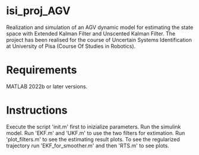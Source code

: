# isi_proj_AGV

Realization and simulation of an AGV dynamic model for estimating the state space with Extended Kalman Filter and Unscented Kalman Filter.
The project has been realised for the course of Uncertain Systems Identification at University of Pisa (Course Of Studies in Robotics).

# Requirements
MATLAB 2022b or later versions.

# Instructions

Execute the script 'init.m' first to inizialize parameters.
Run the simulink model.
Run 'EKF.m' and 'UKF.m' to use the two filters for extimation.
Run 'plot_filters.m' to see the estimating result plots.
To see the regularized trajectory run 'EKF_for_smoother.m' and then 'RTS.m' to see plots.
